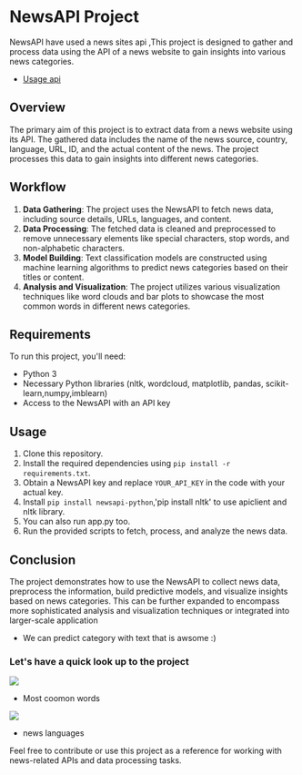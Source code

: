 # NewsAPI Project
NewsAPI have used a news sites api ,This project is designed to gather and process data using the API of a news website to gain insights into various news categories.
- [Usage api](https://newsapi.org)

## Overview

The primary aim of this project is to extract data from a news website using its API. The gathered data includes the name of the news source, country, language, URL, ID, and the actual content of the news. The project processes this data to gain insights into different news categories.

## Workflow

1. **Data Gathering**: The project uses the NewsAPI to fetch news data, including source details, URLs, languages, and content.
2. **Data Processing**: The fetched data is cleaned and preprocessed to remove unnecessary elements like special characters, stop words, and non-alphabetic characters.
3. **Model Building**: Text classification models are constructed using machine learning algorithms to predict news categories based on their titles or content.
4. **Analysis and Visualization**: The project utilizes various visualization techniques like word clouds and bar plots to showcase the most common words in different news categories.

## Requirements

To run this project, you'll need:
- Python 3
- Necessary Python libraries (nltk, wordcloud, matplotlib, pandas, scikit-learn,numpy,imblearn)
- Access to the NewsAPI with an API key

## Usage

1. Clone this repository.
2. Install the required dependencies using `pip install -r requirements.txt`.
3. Obtain a NewsAPI key and replace `YOUR_API_KEY` in the code with your actual key.
4. Install `pip install newsapi-python`,'pip install nltk' to use apiclient and nltk library.
5. You can also run app.py too.
6. Run the provided scripts to fetch, process, and analyze the news data.

## Conclusion

The project demonstrates how to use the NewsAPI to collect news data, preprocess the information, build predictive models, and visualize insights based on news categories. This can be further expanded to encompass more sophisticated analysis and visualization techniques or integrated into larger-scale application
- We can predict category with text that is awsome :)
### Let's have a quick look up  to the project
![](https://github.com/nursena8/NewsApiProject/assets/115145369/1249f52c-34c7-4321-8ab5-e536563d6d23)
- Most coomon words

![](https://github.com/nursena8/NewsApiProject/assets/115145369/be57d7fd-7ba9-4544-94b6-d84d82bb6b75)
- news languages

Feel free to contribute or use this project as a reference for working with news-related APIs and data processing tasks.
